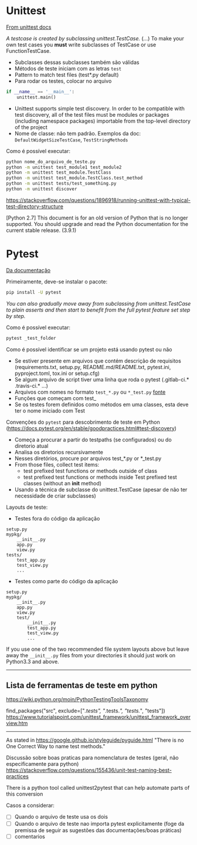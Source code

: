 # Unittest

[From unittest docs](https://docs.python.org/3/library/unittest.html)

_A testcase is created by subclassing unittest.TestCase._ (...) To make your own test cases you **must** write subclasses of TestCase or use FunctionTestCase.
- Subclasses dessas subclasses também são válidas
- Métodos de teste iniciam com as letras `test`
- Pattern to match test files (test*.py default)
- Para rodar os testes, colocar no arquivo
 ```python
 if __name__ == '__main__':
     unittest.main()

 ```
 - Unittest supports simple test discovery. In order to be compatible with test discovery, all of the test files must be modules or packages (including namespace packages) importable from the top-level directory of the project
- Nome de classe: não tem padrão. Exemplos da doc: `DefaultWidgetSizeTestCase`, `TestStringMethods`

Como é possível executar:
```sh
python nome_do_arquivo_de_teste.py
python -m unittest test_module1 test_module2
python -m unittest test_module.TestClass
python -m unittest test_module.TestClass.test_method
python -m unittest tests/test_something.py
python -m unittest discover
```
https://stackoverflow.com/questions/1896918/running-unittest-with-typical-test-directory-structure

[Python 2.7] This document is for an old version of Python that is no longer supported. You should upgrade and read the Python documentation for the current stable release. (3.9.1)


# Pytest

[Da documentação](https://docs.pytest.org/en/stable/)

Primeiramente, deve-se instalar o pacote:
```sh
pip install -U pytest
```

_You can also gradually move away from subclassing from unittest.TestCase to plain asserts and then start to benefit from the full pytest feature set step by step._

Como é possível executar:
```sh
pytest _test_folder
```

Como é possível identificar se um projeto está usando pytest ou não
- Se estiver presente em arquivos que contém descrição de requisitos
(requirements.txt, setup.py, README.md/README.txt, pytest.ini, pyproject.toml, tox.ini or setup.cfg)
- Se algum arquivo de script tiver uma linha que roda o pytest (.gitlab-ci.* .travis-ci.* ...)
- Arquivos com nomes no formato `test_*.py` ou `*_test.py` [fonte](https://docs.pytest.org/en/stable/getting-started.html)
- Funções que começam com test_
- Se os testes forem definidos como métodos em uma classes, esta deve ter o nome iniciado com Test

Convenções do `pytest` para descobrimento de teste em Python  (https://docs.pytest.org/en/stable/goodpractices.html#test-discovery)
- Começa a procurar a partir do testpaths (se configurados) ou do diretorio atual
- Analisa os diretorios recursivamente
- Nesses diretórios, procure por arquivos test_*.py or *_test.py
- From those files, collect test items:
  - test prefixed test functions or methods outside of class
  - test prefixed test functions or methods inside Test prefixed test classes (without an __init__ method)
- Usando a técnica de subclasse do unittest.TestCase (apesar de não ter necessidade de criar subclasses)


Layouts de teste:
- Testes fora do código da aplicação
```
setup.py
mypkg/
    __init__.py
    app.py
    view.py
tests/
    test_app.py
    test_view.py
    ...
```

- Testes como parte do código da aplicação
```
setup.py
mypkg/
    __init__.py
    app.py
    view.py
    test/
        __init__.py
        test_app.py
        test_view.py
        ...
```
 If you use one of the two recommended file system layouts above but leave away the `__init__.py` files from your directories it should just work on Python3.3 and above.

-------
## Lista de ferramentas de teste em python
https://wiki.python.org/moin/PythonTestingToolsTaxonomy

find_packages("src", exclude=["*.tests", "*.tests.*", "tests.*", "tests"])
https://www.tutorialspoint.com/unittest_framework/unittest_framework_overview.htm

--------
As stated in https://google.github.io/styleguide/pyguide.html "There is no One Correct Way to name test methods."

Discussão sobre boas praticas para nomenclatura de testes (geral, não especificamente para python)
https://stackoverflow.com/questions/155436/unit-test-naming-best-practices

There is a python tool called unittest2pytest that can help automate parts of this conversion


Casos a considerar:
- [ ] Quando o arquivo de teste usa os dois
- [ ] Quando o arquivo de teste nao importa pytest explicitamente (foge da premissa de seguir as sugestões das documentações/boas práticas)
- [ ] comentarios
